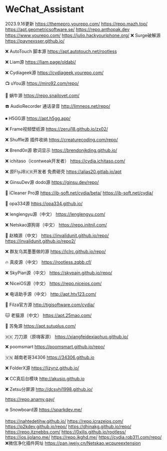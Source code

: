 # WeChat_Assistant
2023.9.16更新
https://themepro.yourepo.com/
https://repo.mazh.top/
https://apt.geometricsoftware.se/
https://repo.anthopak.dev
https://www.yourepo.com/
https://julio.hackyouriphone.org/
❌ Surge破解源
https://paynexsser.github.io/

❌ AutoTouch 脚本源
https://apt.autotouch.net/rootless

❌ Liam源
https://liam.page/oldabi/

❌ Cydiageek源
https://cydiageek.yourepo.com/

📺 uYou源
https://miro92.com/repo/

🐌 蜗牛源
https://repo.snailovet.com/

☎️ AudioRecorder 通话录音
http://limneos.net/repo/

⏺ H5GG源
https://apt.h5gg.app/

❌ Frame视频壁纸源
https://zerui18.github.io/zx02/

❌ Shuffle源 插件收纳
https://creaturecoding.com/repo/

❌ Brend0n源 歌词显示
https://brendonjkding.github.io/

❌ ichitaso（icontweak开发者）
https://cydia.ichitaso.com/

❌ 原FlyJB🇰🇷开发者 免费砸壳
https://alias20.gitlab.io/apt

❌ GinsuDev源 dodo源
https://ginsu.dev/repo/

🧹 iCleaner Pro源
https://ib-soft.net/cydia/beta/
https://ib-soft.net/cydia/ 

👻 opa334源
https://opa334.github.io/

❌ lenglengyu源（中文）
https://lenglengyu.com/

❌ Netskao源狗哥（中文）
https://repo.initnil.com/

🐲 赵楠源（中文）
https://invalidunit.github.io/repo/
https://invalidunit.github.io/repo2/

❌ 群友乌其墨墨做的源
https://lclrc.github.io/repo/

🔥 真皮源（中文）
https://rootless.zqbb.cf/

❌ SkyPian源（中文）
https://skypain.github.io/repo/

❌ NiceiOS源（中文）
https://repo.niceios.com/

❌ 电话助手源（中文）
http://apt.htv123.com/

💠 Filza官方源
http://tigisoftware.com/cydia/

🐱 老猫源（中文）
https://apt.25mao.com/

🐰 苏兔源
https://apt.sutuplus.com/

🇭🇰 刀刀源（原嗨客源）
https://xiangfeidexiaohuo.github.io/

❌ poomsmart
https://poomsmart.github.io/repo/

🇻🇳 越南老哥34306
https://34306.github.io

❌ FolderX源
https://lizynz.github.io/

❌ CC真后台模块
http://akusio.github.io

❌ Zetsu分屏源
http://dcsyhi1998.github.io/

https://repo.anamy.gay/

❄️ Snowboard源
https://sparkdev.me/

https://nahtedetihw.github.io/
https://repo.icrazeios.com/
https://p2kdev.github.io/repo/
https://dhinakg.github.io/repo/
https://repo.itznebbs.com/
https://0xilis.github.io/rootless/
https://ios.jjolano.me/
https://repo.ikghd.me/
https://cydia.rob311.com/repo/
❌微信净化插件网址
https://pan.jweiy.cn/Netskao.wcpureextension